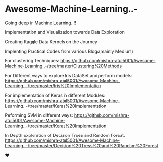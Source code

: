 # Awesome-Machine-Learning..-
Going deep in Machine Learning..!!

Implementation and Visualization towards Data Exploration

Creating Kaggle Data Kernels on the Journey

Implenting Practical Codes from various Blogs(mainly Medium)

For clustering Techniques:
https://github.com/mishra-atul5001/Awesome-Machine-Learning..-/tree/master/Clustering%20Methods

For Different ways to explore Iris DataSet and perform models:
https://github.com/mishra-atul5001/Awesome-Machine-Learning..-/tree/master/Iris%20Implementation

For implementation of Keras in different Modules:
https://github.com/mishra-atul5001/Awesome-Machine-Learning..-/tree/master/Keras%20Implementation

Peforming SVM in different ways:
https://github.com/mishra-atul5001/Awesome-Machine-Learning..-/tree/master/Keras%20Implementation

In Depth exploration of Decision Trees and Random Forest:
https://github.com/mishra-atul5001/Awesome-Machine-Learning..-/tree/master/Decision%20Tress%20and%20Random%20Forest

♥ 
